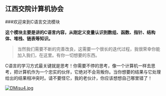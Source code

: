 ## 											江西交院计算机协会
###欢迎来到C语言交流模块

**这个模块主要是讲的C语言内容，从刚定义变量认识到数组、函数、指针、结构体、堆栈、链表等知识。**

> 当然我们需要不断的完善改良，这需要一个很长的迭代过程，我很荣幸你能加入我们，在这里。有你一切想要的东西。

C语言的学习方式最关键就是思考！你需要不停的思考，像一个计算机一样去思考，把计算机作为一个忠实的伙伴，它绝对不会背叛你。当你想要的结果与它处理给出的结果相冲突时。请不要怪它，我的老伙计，你应该想想自己哪里错了！

[![DMisu4.jpg](https://s3.ax1x.com/2020/11/19/DMisu4.jpg)](https://imgchr.com/i/DMisu4)

